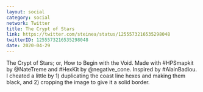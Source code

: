 ```yaml
---
layout: social
category: social
network: Twitter
title: The Crypt of Stars
link: https://twitter.com/steinea/status/1255573216535298048
twitterID: 1255573216535298048
date: 2020-04-29
---
```


The Crypt of Stars; or, How to Begin with the Void. Made with #HPSmapkit by @NateTreme and #HexKit by @negative_cone. Inspired by #AlainBadiou. I cheated a little by 1) duplicating the coast line hexes and making them black, and 2) cropping the image to give it a solid border.
